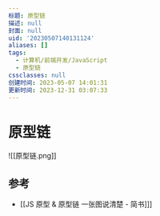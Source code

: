 ```yaml
---
标题: 原型链
描述: null
封面: null
uid: '20230507140131124'
aliases: []
tags:
  - 计算机/前端开发/JavaScript
  - 原型链
cssclasses: null
创建时间: 2023-05-07 14:01:31
更新时间: 2023-12-31 03:07:33
---
```


# 原型链

![[原型链.png]]

## 参考

- [[JS 原型 & 原型链 一张图说清楚 - 简书]]]

